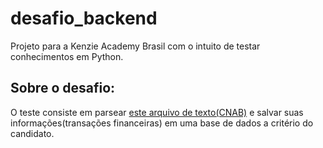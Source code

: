 # desafio_backend
Projeto para a Kenzie Academy Brasil com o intuito de testar conhecimentos em Python.

## Sobre o desafio:
O teste consiste em parsear [este arquivo de texto(CNAB)](https://github.com/Kenzie-Academy-Brasil-Developers/desafio-backend-m6/blob/main/CNAB.txt) e salvar suas informações(transações financeiras) em uma base de dados a critério do candidato.
